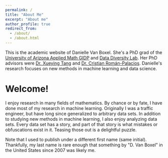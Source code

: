 ```yaml
---
permalink: /
title: "About Me"
excerpt: "About me"
author_profile: true
redirect_from: 
  - /about/
  - /about.html
---
```


This is the academic website of Danielle Van Boxel.  She's a PhD grad of the [University of Arizona Applied Math GIDP](https://appliedmath.arizona.edu/) and [Data Diversity Lab](https://datadiversitylab.github.io/).  Her PhD advisors were [Dr. Xueying Tang](https://sites.google.com/a/math.arizona.edu/xueyingtang/) and [Dr. Cristian Román-Palacios](https://cromanpa94.github.io/cromanpa/).  Danielle's research focuses on new methods in machine learning and data science.

# Welcome!

I enjoy research in many fields of mathematics.  By chance or by fate, I have done most of my research in machine learning.  Originally I was a traffic engineer, but have long since generalized to arbitrary data sets.  In addition to studying new methods in machine learning, I also enjoy analyzing data sets.  Every data set has a story, and part of that story is what mistakes or obfuscations exist in it.  Teasing those out is a delightful puzzle.

Note that I used to publish under a different first name (same initial).  Thankfully, my last name is rare enough that something by "D. Van Boxel" in the United States since 2007 was likely me.
